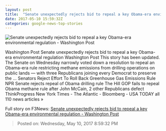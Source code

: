 ```yaml
---
layout: post
title:  "Senate unexpectedly rejects bid to repeal a key Obama-era environmental regulation - Washington Post"
date: 2017-05-10 15:59:32Z
categories: google-news-top-stories
---
```


![Senate unexpectedly rejects bid to repeal a key Obama-era environmental regulation - Washington Post](https://img.washingtonpost.com/rf/image_1484w/2010-2019/WashingtonPost/2014/10/24/Editorial-Opinion/Images/Methane-0c883.jpg)

Washington Post Senate unexpectedly rejects bid to repeal a key Obama-era environmental regulation Washington Post This story has been updated. The Senate on Wednesday narrowly voted down a resolution to repeal an Obama-era rule restricting methane emissions from drilling operations on public lands — with three Republicans joining every Democrat to preserve the ... Senators Reject Effort To Roll Back Greenhouse Gas Emissions Rule NPR Senate rejects repeal of Obama drilling rule The Hill GOP fails to repeal Obama methane rule after John McCain, 2 other Republicans defect ThinkProgress New York Times - The Atlantic - Bloomberg - USA TODAY all 110 news articles »


Full story on F3News: [Senate unexpectedly rejects bid to repeal a key Obama-era environmental regulation - Washington Post](http://www.f3nws.com/n/MVGcMD)

> Posted on: Wednesday, May 10, 2017 8:59:32 PM
